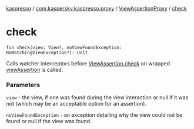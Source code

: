 [kaspresso](../../index.md) / [com.kaspersky.kaspresso.proxy](../index.md) / [ViewAssertionProxy](index.md) / [check](./check.md)

# check

`fun check(view: View?, noViewFoundException: NoMatchingViewException?): Unit`

Calls watcher interceptors before [ViewAssertion.check](#) on wrapped [viewAssertion](#) is called.

### Parameters

`view` - the view, if one was found during the view interaction or null if it was not (which
    may be an acceptable option for an assertion).

`noViewFoundException` - an exception detailing why the view could not be found or null if
    the view was found.